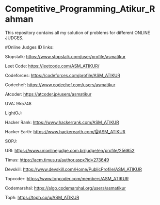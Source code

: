 # Competitive_Programming_Atikur_Rahman

This repository contains all my solution of problems for different ONLINE JUDGES.



#Online Judges ID links:

Stopstalk: https://www.stopstalk.com/user/profile/asmatikur

Leet Code: https://leetcode.com/ASM_ATIKUR/

Codeforces: https://codeforces.com/profile/ASM_ATIKUR

Codechef: https://www.codechef.com/users/asmatikur

Atcoder: https://atcoder.jp/users/asmatikur

UVA: 955748

LightOJ:

Hacker Rank: https://www.hackerrank.com/ASM_ATIKUR

Hacker Earth: https://www.hackerearth.com/@ASM_ATIKUR

SOPJ:

URI: https://www.urionlinejudge.com.br/judge/en/profile/256852

Timus: https://acm.timus.ru/author.aspx?id=273649

Devskill: https://www.devskill.com/Home/PublicProfile/ASM_ATIKUR

Topcoder: https://www.topcoder.com/members/ASM_ATIKUR

Codemarshal: https://algo.codemarshal.org/users/asmatikur

Toph: https://toph.co/u/ASM_ATIKUR





